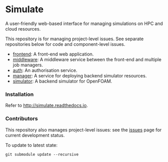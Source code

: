 # Simulate

A user-friendly web-based interface for managing simulations on HPC and cloud resources.

This repository is for managing project-level issues. See separate repositories below for code and component-level issues.

- [frontend](https://github.com/alan-turing-institute/gateway-frontend): A front-end web application.
- [middleware](https://github.com/alan-turing-institute/gateway-middleware): A middleware service between the front-end and multiple job managers.
- [auth](https://github.com/alan-turing-institute/gateway-auth): An authorisation service.
- [manager](https://github.com/alan-turing-institute/gateway-job-manager-openfoam): A service for deploying backend simulator resources.
- [simulator](https://github.com/alan-turing-institute/gateway-simulator-openfoam): A backend simulator for OpenFOAM.

### Installation

Refer to http://simulate.readthedocs.io.

### Contributors

This repository also manages project-level issues: see the [issues](https://github.com/alan-turing-institute/simulate/issues) page for current development status.

To update to latest state:

```
git submodule update --recursive
```
